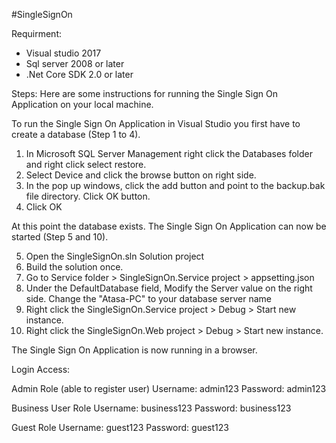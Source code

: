 #SingleSignOn

Requirment:
- Visual studio 2017
- Sql server 2008 or later
- .Net Core SDK 2.0 or later

Steps:
Here are some instructions for running the Single Sign On Application on your local machine.

To run the Single Sign On Application in Visual Studio you first have to create a database (Step 1 to 4).

1. In Microsoft SQL Server Management right click the Databases folder and right click select restore.
2. Select Device and click the browse button on right side.
3. In the pop up windows, click the add button and point to the backup.bak file directory. Click OK button. 
4. Click OK 

At this point the database exists. The Single Sign On Application can now be started (Step 5 and 10).

5. Open the SingleSignOn.sln Solution project 
6. Build the solution once.
7. Go to Service folder > SingleSignOn.Service project > appsetting.json
8. Under the DefaultDatabase field, Modify the Server value on the right side. Change the "Atasa-PC" to your database server name
9. Right click the SingleSignOn.Service project > Debug > Start new instance.
10. Right click the SingleSignOn.Web project > Debug > Start new instance.

The Single Sign On Application is now running in a browser.

Login Access:

Admin Role (able to register user)
Username: admin123
Password: admin123

Business User Role
Username: business123
Password: business123

Guest Role
Username: guest123
Password: guest123
